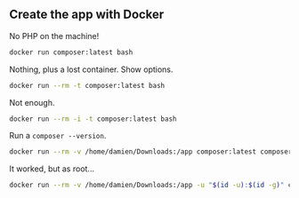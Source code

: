 ## Create the app with Docker

No PHP on the machine!

```bash
docker run composer:latest bash
```
Nothing, plus a lost container. Show options.

```bash
docker run --rm -t composer:latest bash
```
Not enough.

```bash
docker run --rm -i -t composer:latest bash
```
Run a `composer --version`.

```bash
docker run --rm -v /home/damien/Downloads:/app composer:latest composer create-project symfony/skeleton
```
It worked, but as root...

```bash
docker run --rm -v /home/damien/Downloads:/app -u "$(id -u):$(id -g)" composer:latest composer create-project symfony/skeleton
```

